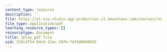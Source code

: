 ```yaml
---
content_type: resource
description: ''
file: https://ol-ocw-studio-app-production.s3.amazonaws.com/courses/res-18-008-calculus-revisited-complex-variables-differential-equations-and-linear-algebra-fall-2011/332cdf5484c612ac107ef4fdd6660b55_UGiED1HPB08.pdf
file_type: application/pdf
learning_resource_types: []
resourcetype: Document
title: 3play pdf file
uid: 332cdf54-84c6-12ac-107e-f4fdd6660b55
---
```

